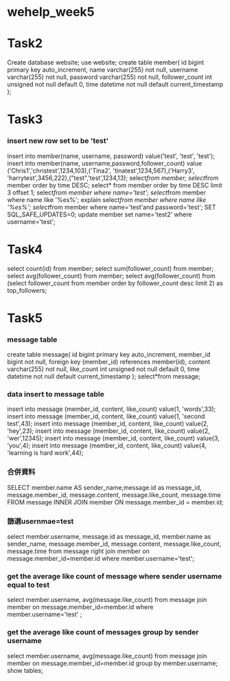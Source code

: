 # wehelp_week5

# Task2
Create database website;
use website;
create table member(
	id bigint primary key auto_increment,
    name varchar(255) not null,
    username varchar(255) not null,
    password varchar(255) not null,
    follower_count int unsigned not null default 0,
    time datetime not null default current_timestamp
);

# Task3
### insert new row set to be 'test'

insert into member(name, username, password) value('test', 'test', 'test');
insert into member(name, username,password,follower_count) value ('Chris1','christest',1234,103),('Tina2', 'tinatest',1234,567),('Harry3', 'harrytest',3456,222),("test",'test',1234,13);
select*from member;
select*from member order by time DESC;
select* from member order by time DESC limit 3 offset 1;
select*from member where name='test';
select*from member where name like '%es%';
explain select*from member where name like '%es%';
select*from member where name='test'and password='test';
SET SQL_SAFE_UPDATES=0;
update member set name='test2' where username='test';

# Task4
select count(id) from member;
select sum(follower_count) from member;
select avg(follower_count) from member;
select avg(follower_count) from 
(select follower_count from member order by follower_count desc limit 2) as top_followers;


# Task5
### message table
create table message(
 id bigint primary key auto_increment,
 member_id bigint not null, foreign key (member_id) references member(id),
 content varchar(255) not null,
 like_count int unsigned not null default 0,
 time datetime not null default current_timestamp
 );
select*from message;

### data insert to message table
insert into message (member_id, content, like_count) value(1, 'words',33);
insert into message (member_id, content, like_count) value(1, 'second test',43);
insert into message (member_id, content, like_count) value(2, 'hey',23);
insert into message (member_id, content, like_count) value(2, 'wer',12345);
insert into message (member_id, content, like_count) value(3, 'you',4);
insert into message (member_id, content, like_count) value(4, 'learning is hard work',44);
### 合併資料
SELECT member.name AS sender_name,message.id as message_id, message.member_id, message.content, message.like_count, message.time
FROM message
INNER JOIN member ON message.member_id = member.id;

### 篩選usernmae=test
select 
	member.username, 
    message.id as message_id, 
    member.name as sender_name, 
    message.member_id, 
    message.content, 
    message.like_count,
    message.time
from message 
right join member on message.member_id=member.id 
where member.username='test';
### get the average like count of message where sender username equal to test

select 
	member.username,
    avg(message.like_count)
from message 
join member on message.member_id=member.id 
where member.username='test'
;
### get the average like count of messages group by sender username
select 
	member.username,
    avg(message.like_count)
from message
join member on message.member_id=member.id
group by member.username;
show tables;

